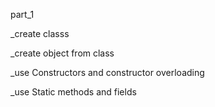 part_1

_create classs

_create object from class

_use Constructors and constructor overloading

_use Static methods and fields

